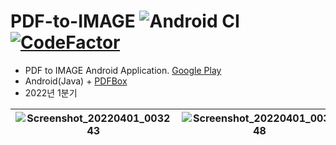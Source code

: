 # PDF-to-IMAGE ![Android CI](https://github.com/Neibce/PDF-to-IMAGE/actions/workflows/android.yml/badge.svg) [![CodeFactor](https://www.codefactor.io/repository/github/neibce/pdf-to-image/badge)](https://www.codefactor.io/repository/github/neibce/pdf-to-image)
- PDF to IMAGE Android Application.
[Google Play](https://play.google.com/store/apps/details?id=dev.jun0.pdftoimage)
- Android(Java) + [PDFBox](https://pdfbox.apache.org/)
- 2022년 1분기

![Screenshot_20220401_003243](https://github.com/Neibce/PDF-to-IMAGE/assets/18096595/f9e6809b-4253-435e-8a5e-7524eaecc724)|![Screenshot_20220401_003448](https://github.com/Neibce/PDF-to-IMAGE/assets/18096595/2380f78b-4e14-48ba-ab13-c7710cf1abb3)|![Screenshot_20220401_003524](https://github.com/Neibce/PDF-to-IMAGE/assets/18096595/0652db3d-4788-44b0-9b7e-3a47fb8cda1d)|![Screenshot_20220401_003551](https://github.com/Neibce/PDF-to-IMAGE/assets/18096595/e5a38bb7-74ae-4986-aa56-606ec5d847b1)
|--|--|--|--|
